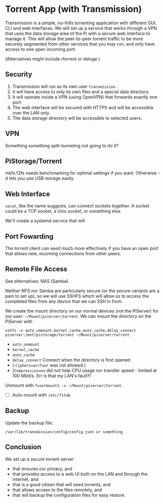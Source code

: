 # Torrent App \(with Transmission\)

Transmission is a simple, no-frills torrenting application with different GUI, CLI and web interfaces. We will set up a service that works through a VPN that uses the data storage area of the Pi with a secure web interface to manage it. This will allow the peer-to-peer torrent traffic to be more securely segmented from other services that you may run, and only have access to one open incoming port.

\(Alternatives might include rtorrent or deluge.\)

## Security

1. Transmission will run as its own user `transmission` .
2. It will have access to only its own files and a special data directory.
3. It will operate inside a VPN \(using OpenVPN\) that forwards exactly one port.
4. The web interface will be secured with HTTPS and will be accessible over the LAN only.
5. The data storage directory will be accessible to selected users.

## VPN

Something something split-tunneling not going to do it?

## PiStorage/Torrent

mkfs.f2fs needs benchmarking for optimal settings if you want. Otherwise -d lets you use USB storage easily.

## Web Interface

`socat`, like the name suggests, can connect sockets together. A socket could be a TCP socket, a Unix socket, or something else.

We'll create a systemd service that will

## Port Fowarding

The torrent client can seed much more effectively  if you have an open port that allows new, incoming connections from other peers.

## Remote File Access

See alternatives: NAS \(Samba\).

Neither NFS nor Samba are particularly secure \(or the secure variants are a pain to set up\), so we will use SSHFS which will allow us to access the completed files from any device that we can SSH in from.

We create the mount directory on our normal devices \(not the PiServer\) for our user: `~/Mount/piserver/torrent`. We can mount the directory on the PiServer with

```
sshfs -o auto_unmount,kernel_cache,auto_cache,delay_connect piserver:/mnt/pistorage/torrent ~/Mount/piserver/torrent
```

* `auto_unmount`
* `kernel_cache`
* `auto_cache`
* `delay_connect` Connect when the directory is first opened
* \( `Ciphers=arcfour` was not allowed.\)
* \(`Compression=no` did not help CPU usage nor transfer speed - limited at 100 Mbit/s. Err is that my LAN's fault?\)

Unmount with `fusermount3 -u ~/Mount/piserver/torrent`.

* [ ] Auto-mount with `/etc/fstab`.

## Backup

Update the backup file:

```
/var/lib/transmission/config/config.json or something
```

## Conclusion

We set up a secure torrent server

* that ensures our privacy, and
* that provides access to a web UI both on the LAN and through the internet, and
* that is a good citizen that will seed torrents, and
* that allows access to the files remotely, and
* that will backup the configuration files for easy restore.



